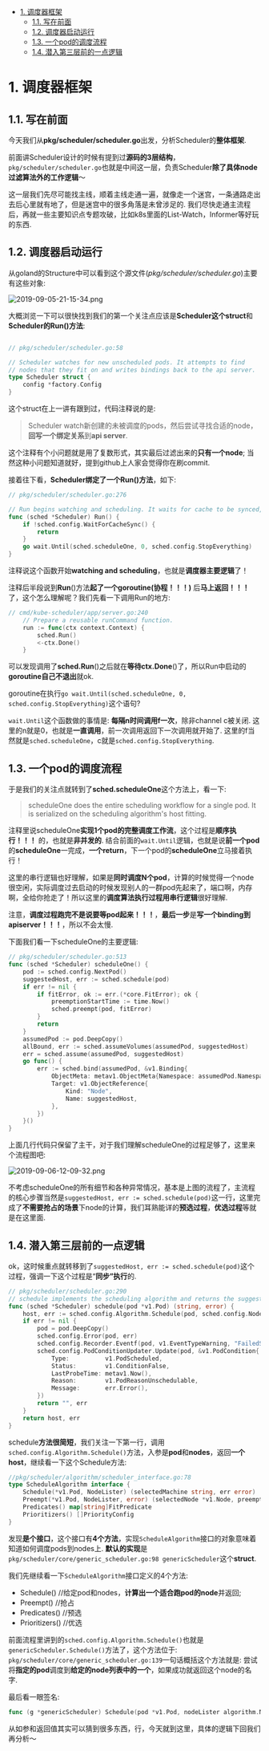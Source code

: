 
<!-- @import "[TOC]" {cmd="toc" depthFrom=1 depthTo=6 orderedList=false} -->

<!-- code_chunk_output -->

- [1. 调度器框架](#1-调度器框架)
  - [1.1. 写在前面](#11-写在前面)
  - [1.2. 调度器启动运行](#12-调度器启动运行)
  - [1.3. 一个pod的调度流程](#13-一个pod的调度流程)
  - [1.4. 潜入第三层前的一点逻辑](#14-潜入第三层前的一点逻辑)

<!-- /code_chunk_output -->

# 1. 调度器框架

## 1.1. 写在前面

今天我们从**pkg/scheduler/scheduler.go**出发，分析Scheduler的**整体框架**. 

前面讲Scheduler设计的时候有提到过**源码的3层结构**，`pkg/scheduler/scheduler.go`也就是中间这一层，负责Scheduler**除了具体node过滤算法外的工作逻辑**～

这一层我们先尽可能找主线，顺着主线走通一遍，就像走一个迷宫，一条通路走出去后心里就有地了，但是迷宫中的很多角落是未曾涉足的. 我们尽快走通主流程后，再就一些主要知识点专题攻破，比如k8s里面的List\-Watch，Informer等好玩的东西. 

## 1.2. 调度器启动运行

从goland的Structure中可以看到这个源文件(*pkg/scheduler/scheduler.go*)主要有这些对象: 

![2019-09-05-21-15-34.png](./images/2019-09-05-21-15-34.png)

大概浏览一下可以很快找到我们的第一个关注点应该是**Scheduler这个struct**和**Scheduler的Run()方法**: 

```go

// pkg/scheduler/scheduler.go:58

// Scheduler watches for new unscheduled pods. It attempts to find
// nodes that they fit on and writes bindings back to the api server.
type Scheduler struct {
	config *factory.Config
}
```

这个struct在上一讲有跟到过，代码注释说的是: 

> Scheduler watch新创建的未被调度的pods，然后尝试寻找合适的node，**回写一个绑定关系**到**api server**.

这个注释有个小问题就是用了复数形式，其实最后过滤出来的**只有一个node**; 当然这种小问题知道就好，提到github上人家会觉得你在刷commit.

接着往下看，**Scheduler绑定了一个Run()方法**，如下: 

```go
// pkg/scheduler/scheduler.go:276

// Run begins watching and scheduling. It waits for cache to be synced, then starts a goroutine and returns immediately.
func (sched *Scheduler) Run() {
	if !sched.config.WaitForCacheSync() {
		return
	}
	go wait.Until(sched.scheduleOne, 0, sched.config.StopEverything)
}
```

注释说这个函数开始**watching and scheduling**，也就是**调度器主要逻辑**了！

注释后半段说到**Run**()方法**起了一个goroutine(协程！！！)** 后**马上返回！！！** 了，这个怎么理解呢？我们先看一下调用Run的地方: 

```go
// cmd/kube-scheduler/app/server.go:240
	// Prepare a reusable runCommand function.
	run := func(ctx context.Context) {
		sched.Run()
		<-ctx.Done()
	}
```

可以发现调用了**sched.Run**()之后就在**等待ctx.Done**()了，所以Run中启动的**goroutine自己不退出**就ok. 

goroutine在执行`go wait.Until(sched.scheduleOne, 0, sched.config.StopEverything)`这个语句?

`wait.Until`这个函数做的事情是: **每隔n时间调用f一次**，除非channel c被关闭. 这里的n就是0，也就是**一直调用**，前一次调用返回下一次调用就开始了. 这里的f当然就是`sched.scheduleOne`，c就是`sched.config.StopEverything`.

## 1.3. 一个pod的调度流程

于是我们的关注点就转到了**sched.scheduleOne**这个方法上，看一下: 

> scheduleOne does the entire scheduling workflow for a single pod.  It is serialized on the scheduling algorithm's host fitting.

注释里说scheduleOne**实现1个pod的完整调度工作流**，这个过程是**顺序执行！！！** 的，也就是**非并发的**. 结合前面的`wait.Until`逻辑，也就是说**前一个pod**的**scheduleOne**一完成，**一个return**，下一个pod的**scheduleOne**立马接着执行！

这里的串行逻辑也好理解，如果是**同时调度N个pod**，计算的时候觉得一个node很空闲，实际调度过去启动的时候发现别人的一群pod先起来了，端口啊，内存啊，全给你抢走了！所以这里的**调度算法执行过程用串行逻辑**很好理解. 

注意，**调度过程跑完不是说要等pod起来！！！**，**最后一步**是**写一个binding到apiserver！！！**，所以不会太慢. 

下面我们看一下scheduleOne的主要逻辑: 

```go
// pkg/scheduler/scheduler.go:513
func (sched *Scheduler) scheduleOne() {
	pod := sched.config.NextPod()
	suggestedHost, err := sched.schedule(pod)
    if err != nil {
		if fitError, ok := err.(*core.FitError); ok {
			preemptionStartTime := time.Now()
			sched.preempt(pod, fitError)
		}
		return
	}
	assumedPod := pod.DeepCopy()
	allBound, err := sched.assumeVolumes(assumedPod, suggestedHost)
	err = sched.assume(assumedPod, suggestedHost)
	go func() {
		err := sched.bind(assumedPod, &v1.Binding{
			ObjectMeta: metav1.ObjectMeta{Namespace: assumedPod.Namespace, Name: assumedPod.Name, UID: assumedPod.UID},
			Target: v1.ObjectReference{
				Kind: "Node",
				Name: suggestedHost,
			},
		})
	}()
}
```

上面几行代码只保留了主干，对于我们理解scheduleOne的过程足够了，这里来个流程图吧: 

![2019-09-06-12-09-32.png](./images/2019-09-06-12-09-32.png)

不考虑scheduleOne的所有细节和各种异常情况，基本是上图的流程了，主流程的核心步骤当然是`suggestedHost, err := sched.schedule(pod)`这一行，这里完成了**不需要抢占的场景**下node的计算，我们耳熟能详的**预选过程**，**优选过程**等就是在这里面. 

## 1.4. 潜入第三层前的一点逻辑

ok，这时候重点就转移到了`suggestedHost, err := sched.schedule(pod)`这个过程，强调一下这个过程是“**同步”执行**的. 

```go
// pkg/scheduler/scheduler.go:290
// schedule implements the scheduling algorithm and returns the suggested host.
func (sched *Scheduler) schedule(pod *v1.Pod) (string, error) {
	host, err := sched.config.Algorithm.Schedule(pod, sched.config.NodeLister)
	if err != nil {
		pod = pod.DeepCopy()
		sched.config.Error(pod, err)
		sched.config.Recorder.Eventf(pod, v1.EventTypeWarning, "FailedScheduling", "%v", err)
		sched.config.PodConditionUpdater.Update(pod, &v1.PodCondition{
			Type:          v1.PodScheduled,
			Status:        v1.ConditionFalse,
			LastProbeTime: metav1.Now(),
			Reason:        v1.PodReasonUnschedulable,
			Message:       err.Error(),
		})
		return "", err
	}
	return host, err
}
```

schedule**方法很简短**，我们关注一下第一行，调用`sched.config.Algorithm.Schedule()`方法，入参是**pod**和**nodes**，返回**一个host**，继续看一下这个Schedule方法: 

```go
//pkg/scheduler/algorithm/scheduler_interface.go:78
type ScheduleAlgorithm interface {
	Schedule(*v1.Pod, NodeLister) (selectedMachine string, err error)
	Preempt(*v1.Pod, NodeLister, error) (selectedNode *v1.Node, preemptedPods []*v1.Pod, cleanupNominatedPods []*v1.Pod, err error)
	Predicates() map[string]FitPredicate
	Prioritizers() []PriorityConfig
}
```

发现**是个接口**，这个接口有**4个方法**，实现`ScheduleAlgorithm`接口的对象意味着知道如何调度pods到nodes上. **默认的实现**是`pkg/scheduler/core/generic_scheduler.go:98 genericScheduler`这个**struct**.

我们先继续看一下`ScheduleAlgorithm`接口定义的4个方法: 

- Schedule() //给定pod和nodes，**计算出一个适合跑pod的node**并返回; 
- Preempt() //抢占
- Predicates() //预选
- Prioritizers() //优选

前面流程里讲到的`sched.config.Algorithm.Schedule()`也就是`genericScheduler.Schedule()`方法了，这个方法位于: `pkg/scheduler/core/generic_scheduler.go:139`一句话概括这个方法就是: 尝试将**指定的pod**调度到**给定的node列表中的一个**，如果成功就返回这个node的名字. 

最后看一眼签名: 

```go
func (g *genericScheduler) Schedule(pod *v1.Pod, nodeLister algorithm.NodeLister) (string, error)
```

从如参和返回值其实可以猜到很多东西，行，今天就到这里，具体的逻辑下回我们再分析～
